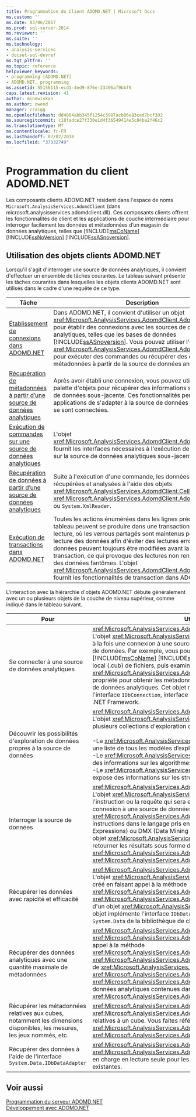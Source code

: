 ```yaml
---
title: Programmation du Client ADOMD.NET | Microsoft Docs
ms.custom: ''
ms.date: 03/06/2017
ms.prod: sql-server-2014
ms.reviewer: ''
ms.suite: ''
ms.technology:
- analysis-services
- docset-sql-devref
ms.tgt_pltfrm: ''
ms.topic: reference
helpviewer_keywords:
- programming [ADOMD.NET]
- ADOMD.NET, programming
ms.assetid: 55156115-ecd1-4ed9-876e-23406af9bbf9
caps.latest.revision: 41
author: minewiskan
ms.author: owend
manager: craigg
ms.openlocfilehash: dd4884abb345f1254c3987acb06e83ced7bcf392
ms.sourcegitcommit: c18fadce27f330e1d4f36549414e5c84ba2f46c2
ms.translationtype: MT
ms.contentlocale: fr-FR
ms.lasthandoff: 07/02/2018
ms.locfileid: "37332749"
---
```

# <a name="adomdnet-client-programming"></a>Programmation du client ADOMD.NET
  Les composants clients ADOMD.NET résident dans l'espace de noms `Microsoft.AnalysisServices.AdomdClient` (dans microsoft.analysisservices.adomdclient.dll). Ces composants clients offrent les fonctionnalités de client et les applications de couche intermédiaire pour interroger facilement les données et métadonnées d’un magasin de données analytiques, telles que [!INCLUDE[msCoName](../../includes/msconame-md.md)] [!INCLUDE[ssNoVersion](../../includes/ssnoversion-md.md)] [!INCLUDE[ssASnoversion](../../includes/ssasnoversion-md.md)].  
  
## <a name="using-the-adomdnet-client-objects"></a>Utilisation des objets clients ADOMD.NET  
 Lorsqu'il s'agit d'interroger une source de données analytiques, il convient d'effectuer un ensemble de tâches courantes. Le tableau suivant présente les tâches courantes dans lesquelles les objets clients ADOMD.NET sont utilisés dans le cadre d'une requête de ce type.  
  
|Tâche|Description|  
|----------|-----------------|  
|[Établissement de connexions dans ADOMD.NET](connections-in-adomd-net.md)|Dans ADOMD.NET, il convient d'utiliser un objet <xref:Microsoft.AnalysisServices.AdomdClient.AdomdConnection> pour établir des connexions avec les sources de données analytiques, telles que les bases de données [!INCLUDE[ssASnoversion](../../includes/ssasnoversion-md.md)]. Vous pouvez utiliser l'objet <xref:Microsoft.AnalysisServices.AdomdClient.AdomdConnection> pour exécuter des commandes ou récupérer des données et des métadonnées à partir de la source de données analytiques.|  
|[Récupération de métadonnées à partir d’une source de données analytiques](retrieving-metadata-from-an-analytical-data-source.md)|Après avoir établi une connexion, vous pouvez utiliser une large palette d'objets pour récupérer des informations sur la source de données sous-jacente. Ces fonctionnalités permettent aux applications de s'adapter à la source de données à laquelle elles se sont connectées.|  
|[Exécution de commandes sur une source de données analytiques](executing-commands-against-an-analytical-data-source.md)|L'objet <xref:Microsoft.AnalysisServices.AdomdClient.AdomdCommand> fournit les interfaces nécessaires à l'exécution de commandes sur la source de données analytiques sous-jacente.|  
|[Récupération de données à partir d’une source de données analytiques](retrieving-data-from-an-analytical-data-source.md)|Suite à l'exécution d'une commande, les données peuvent être récupérées et analysées à l'aide des objets <xref:Microsoft.AnalysisServices.AdomdClient.CellSet>, <xref:Microsoft.AnalysisServices.AdomdClient.AdomdDataReader> ou `System.XmlReader`.|  
|[Exécution de transactions dans ADOMD.NET](../../relational-databases/native-client-ole-db-transactions/transactions.md)|Toutes les actions énumérées dans les lignes précédentes de ce tableau peuvent se produire dans une transaction validée en lecture, où les verrous partagés sont maintenus pendant la lecture des données afin d'éviter des lectures erronées. Les données peuvent toujours être modifiées avant la fin de la transaction, ce qui provoque des lectures non renouvelables ou des données fantômes. L'objet <xref:Microsoft.AnalysisServices.AdomdClient.AdomdTransaction> fournit les fonctionnalités de transaction dans ADOMD.NET.|  
  
 L'interaction avec la hiérarchie d'objets ADOMD.NET débute généralement avec un ou plusieurs objets de la couche de niveau supérieur, comme indiqué dans le tableau suivant.  
  
|Pour|Utiliser cet objet|  
|--------|---------------------|  
|Se connecter à une source de données analytiques|<xref:Microsoft.AnalysisServices.AdomdClient.AdomdConnection><br /> L'objet <xref:Microsoft.AnalysisServices.AdomdClient.AdomdConnection> représente à la fois une connexion à une source de données et les métadonnées de la source de données. Par exemple, vous pouvez vous connecter à un [!INCLUDE[msCoName](../../includes/msconame-md.md)] [!INCLUDE[ssNoVersion](../../includes/ssnoversion-md.md)] [!INCLUDE[ssASnoversion](../../includes/ssasnoversion-md.md)] cube local (.cub) de fichiers, puis examiner la <xref:Microsoft.AnalysisServices.AdomdClient.AdomdConnection.Cubes%2A> propriété pour obtenir les métadonnées relatives aux cubes présents sur la source de données analytiques. Cet objet représente également l'implémentation de l'interface `IDbConnection`, interface requise par tous les fournisseurs de données .NET Framework.|  
|Découvrir les possibilités d'exploration de données propres à la source de données|<xref:Microsoft.AnalysisServices.AdomdClient.AdomdConnection><br /> L'objet <xref:Microsoft.AnalysisServices.AdomdClient.AdomdConnection> expose plusieurs collections d'exploration de données :<br /><br /> -Le <xref:Microsoft.AnalysisServices.AdomdClient.MiningModelCollection> contient une liste de tous les modèles d’exploration de données de la source de données.<br />-Le <xref:Microsoft.AnalysisServices.AdomdClient.MiningServiceCollection> fournit des informations sur les algorithmes d’exploration de données.<br />-Le <xref:Microsoft.AnalysisServices.AdomdClient.MiningStructureCollection> expose des informations sur les structures d’exploration de données sur le serveur.|  
|Interroger la source de données|<xref:Microsoft.AnalysisServices.AdomdClient.AdomdCommand><br /> L'objet <xref:Microsoft.AnalysisServices.AdomdClient.AdomdCommand> représente l'instruction ou la requête qui sera envoyée au serveur. Après avoir établi une connexion à une source de données, vous devez utiliser un objet <xref:Microsoft.AnalysisServices.AdomdClient.AdomdCommand> pour exécuter les instructions dans le langage pris en charge, tel que MDX (Multidimensional Expressions) ou DMX (Data Mining Extensions). Vous pouvez également utiliser un objet <xref:Microsoft.AnalysisServices.AdomdClient.AdomdCommand> pour retourner les résultats sous forme d'objets <xref:Microsoft.AnalysisServices.AdomdClient.CellSet> ou <xref:Microsoft.AnalysisServices.AdomdClient.AdomdDataReader>.|  
|Récupérer les données avec rapidité et efficacité|<xref:Microsoft.AnalysisServices.AdomdClient.AdomdDataReader><br /> L'objet <xref:Microsoft.AnalysisServices.AdomdClient.AdomdDataReader> peut être créé en faisant appel à la méthode <xref:Microsoft.AnalysisServices.AdomdClient.AdomdCommand.Execute%2A> ou <xref:Microsoft.AnalysisServices.AdomdClient.AdomdCommand.ExecuteReader%2A> d'un objet <xref:Microsoft.AnalysisServices.AdomdClient.AdomdCommand>. Cet objet implémente l'interface `IDbDataReader` à partir de l'espace de noms `System.Data` de la bibliothèque de classes du .NET Framework.|  
|Récupérer des données analytiques avec une quantité maximale de métadonnées|<xref:Microsoft.AnalysisServices.AdomdClient.CellSet><br /> <xref:Microsoft.AnalysisServices.AdomdClient.CellSet> peut être créé en faisant appel à la méthode <xref:Microsoft.AnalysisServices.AdomdClient.AdomdCommand.Execute%2A> ou <xref:Microsoft.AnalysisServices.AdomdClient.AdomdCommand.ExecuteCellSet%2A> de <xref:Microsoft.AnalysisServices.AdomdClient.AdomdCommand>. Dès lors que <xref:Microsoft.AnalysisServices.AdomdClient.AdomdCommand> a retourné <xref:Microsoft.AnalysisServices.AdomdClient.CellSet>, vous pouvez examiner les données analytiques contenues dans <xref:Microsoft.AnalysisServices.AdomdClient.CellSet>.|  
|Récupérer les métadonnées relatives aux cubes, notamment les dimensions disponibles, les mesures, les jeux nommés, etc.|<xref:Microsoft.AnalysisServices.AdomdClient.CubeDef><br /> <xref:Microsoft.AnalysisServices.AdomdClient.CubeDef> représente les métadonnées relatives à un cube. Vous faites référence à <xref:Microsoft.AnalysisServices.AdomdClient.CubeDef> à partir de <xref:Microsoft.AnalysisServices.AdomdClient.AdomdConnection>.|  
|Récupérer des données à l'aide de l'interface `System.Data.IDbDataAdapter`|<xref:Microsoft.AnalysisServices.AdomdClient.AdomdDataAdapter><br /> <xref:Microsoft.AnalysisServices.AdomdClient.AdomdDataAdapter> fournit une prise en charge en lecture seule pour les applications clientes .NET Framework existantes.|  
  
## <a name="see-also"></a>Voir aussi  
 [Programmation du serveur ADOMD.NET](../multidimensional-models-adomd-net-server/adomd-net-server-programming.md)   
 [Développement avec ADOMD.NET](../multidimensional-models/adomd-net/developing-with-adomd-net.md)  
  
  
